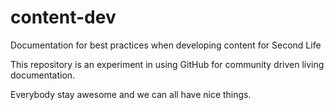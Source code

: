 # content-dev
Documentation for best practices when developing content for Second Life

This repository is an experiment in using GitHub for community driven living documentation.

Everybody stay awesome and we can all have nice things.
